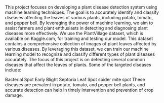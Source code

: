 This project focuses on developing a plant disease detection system using machine learning techniques. The goal is to accurately identify and classify diseases affecting the 
leaves of various plants, including potato, tomato, and pepper bell. By leveraging the power of machine learning, we aim to assist farmers and plant enthusiasts in detecting and diagnosing plant diseases more effectively.
We use the PlantVillage dataset, which is available on Kaggle.com, for training and testing our model. This dataset contains a comprehensive collection of images of plant leaves affected by various diseases. By leveraging this dataset, we can train our machine learning model to recognize and classify different types of plant diseases accurately.
The focus of this project is on detecting several common diseases that affect the leaves of plants. Some of the targeted diseases include:

Bacterial Spot
Early Blight
Septoria Leaf Spot
spider mite spot
These diseases are prevalent in potato, tomato, and pepper bell plants, and accurate detection can help in timely intervention and prevention of crop damage.
